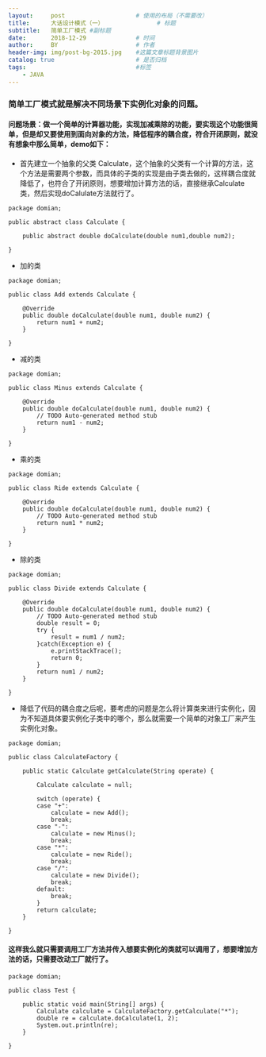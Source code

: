 ```yaml
---
layout:     post                    # 使用的布局（不需要改）
title:      大话设计模式（一）               # 标题 
subtitle:   简单工厂模式 #副标题
date:       2018-12-29              # 时间
author:     BY                      # 作者
header-img: img/post-bg-2015.jpg    #这篇文章标题背景图片
catalog: true                       # 是否归档
tags:                               #标签
    - JAVA
---
```

### 简单工厂模式就是解决不同场景下实例化对象的问题。
#### 问题场景：做一个简单的计算器功能，实现加减乘除的功能，要实现这个功能很简单，但是却又要使用到面向对象的方法，降低程序的耦合度，符合开闭原则，就没有想象中那么简单，demo如下：
- 首先建立一个抽象的父类 Calculate，这个抽象的父类有一个计算的方法，这个方法是需要两个参数，而具体的子类的实现是由子类去做的，这样耦合度就降低了，也符合了开闭原则，想要增加计算方法的话，直接继承Calculate类，然后实现doCalulate方法就行了。

```
package domian;

public abstract class Calculate {
	
	public abstract double doCalculate(double num1,double num2);
	
}

```
- 加的类

```
package domian;

public class Add extends Calculate {

	@Override
	public double doCalculate(double num1, double num2) {
		return num1 + num2;
	}

}
```
- 减的类

```
package domian;

public class Minus extends Calculate {

	@Override
	public double doCalculate(double num1, double num2) {
		// TODO Auto-generated method stub
		return num1 - num2;
	}

}
```
- 乘的类

```
package domian;

public class Ride extends Calculate {

	@Override
	public double doCalculate(double num1, double num2) {
		// TODO Auto-generated method stub
		return num1 * num2;
	}

}
```
- 除的类

```
package domian;

public class Divide extends Calculate {

	@Override
	public double doCalculate(double num1, double num2) {
		// TODO Auto-generated method stub
		double result = 0;
		try {
			result = num1 / num2;
		}catch(Exception e) {
			e.printStackTrace();
			return 0;
		}
		return num1 / num2;
	}

}
```
- 降低了代码的耦合度之后呢，要考虑的问题是怎么将计算类来进行实例化，因为不知道具体要实例化子类中的哪个，那么就需要一个简单的对象工厂来产生实例化对象。

```
package domian;

public class CalculateFactory {
	
	public static Calculate getCalculate(String operate) {
		
		Calculate calculate = null;
		
		switch (operate) {
		case "+":
			calculate = new Add();
			break;
		case "-":
			calculate = new Minus();
			break;
		case "*":
			calculate = new Ride();
			break;
		case "/":
			calculate = new Divide();
			break;
		default:
			break;
		}
		return calculate;
	}
	
}
```
#### 这样我么就只需要调用工厂方法并传入想要实例化的类就可以调用了，想要增加方法的话，只需要改动工厂就行了。

```
package domian;

public class Test {
	
	public static void main(String[] args) {
		Calculate calculate = CalculateFactory.getCalculate("*");
		double re = calculate.doCalculate(1, 2);
		System.out.println(re);
	}
	
}
```








